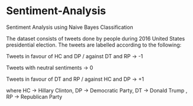 # Sentiment-Analysis
Sentiment Analysis using Naive Bayes Classification

The dataset consists of tweets done by people during 2016 United States presidential election. The tweets are labelled according to the following:

  Tweets in favour of HC and DP / against DT and RP    ->         -1

  Tweets with neutral sentiments                       ->         0

  Tweets in favour of DT and RP / against HC and DP    ->         +1

  where
    HC -> Hillary Clinton, DP -> Democratic Party, DT -> Donald Trump , RP -> Republican Party
